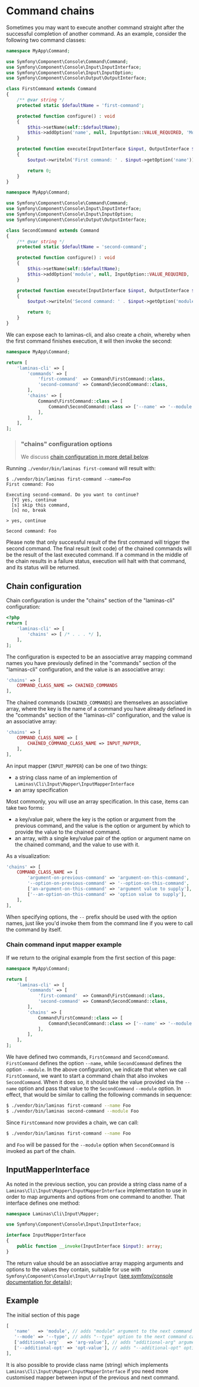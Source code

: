 # Command chains

Sometimes you may want to execute another command straight after the successful
completion of another command. As an example, consider the following two
command classes:

```php
namespace MyApp\Command;

use Symfony\Component\Console\Command\Command;
use Symfony\Component\Console\Input\InputInterface;
use Symfony\Component\Console\Input\InputOption;
use Symfony\Component\Console\Output\OutputInterface;

class FirstCommand extends Command
{
    /** @var string */
    protected static $defaultName = 'first-command';

    protected function configure() : void
    {
        $this->setName(self::$defaultName);
        $this->addOption('name', null, InputOption::VALUE_REQUIRED, 'Module name');
    }

    protected function execute(InputInterface $input, OutputInterface $output) : int
    {
        $output->writeln('First command: ' . $input->getOption('name'));

        return 0;
    }
}
```

```php
namespace MyApp\Command;

use Symfony\Component\Console\Command\Command;
use Symfony\Component\Console\Input\InputInterface;
use Symfony\Component\Console\Input\InputOption;
use Symfony\Component\Console\Output\OutputInterface;

class SecondCommand extends Command
{
    /** @var string */
    protected static $defaultName = 'second-command';

    protected function configure() : void
    {
        $this->setName(self::$defaultName);
        $this->addOption('module', null, InputOption::VALUE_REQUIRED, 'Module name');
    }

    protected function execute(InputInterface $input, OutputInterface $output) : int
    {
        $output->writeln('Second command: ' . $input->getOption('module'));

        return 0;
    }
}
```

We can expose each to laminas-cli, and also create a _chain_, whereby when the
first command finishes execution, it will then invoke the second:

```php
namespace MyApp\Command;

return [
    'laminas-cli' => [
        'commands' => [
            'first-command'  => Command\FirstCommand::class,
            'second-command' => Command\SecondCommand::class,
        ],
        'chains' => [
            Command\FirstCommand::class => [
                Command\SecondCommand::class => ['--name' => '--module'],
            ],
        ],
    ],
];
```

<!-- markdownlint-disable-next-line MD001 -->
> ### "chains" configuration options
>
> We discuss [chain configuration in more detail below](#chain-configuration).

Running `./vendor/bin/laminas first-command` will result with:

```console
$ ./vendor/bin/laminas first-command --name=Foo
First command: Foo

Executing second-command. Do you want to continue?
  [Y] yes, continue
  [s] skip this command,
  [n] no, break

> yes, continue

Second command: Foo
```

Please note that only successful result of the first command will trigger the
second command.  The final result (exit code) of the chained commands will be
the result of the last executed command. If a command in the middle of the chain
results in a failure status, execution will halt with that command, and its
status will be returned.

## Chain configuration

Chain configuration is under the "chains" section of the "laminas-cli"
configuration:

```php
<?php
return [
    'laminas-cli' => [
        'chains' => [ /* . . . */ ],
    ],
];
```

The configuration is expected to be an associative array mapping command names
you have previously defined in the "commands" section of the "laminas-cli"
configuration, and the value is an associative array:

```php
'chains' => [
    COMMAND_CLASS_NAME => CHAINED_COMMANDS
],
```

The chained commands (`CHAINED_COMMANDS`) are themselves an associative array,
where the key is the name of a command you have already defined in the
"commands" section of the "laminas-cli" configuration, and the value is an
associative array:

```php
'chains' => [
    COMMAND_CLASS_NAME => [
        CHAINED_COMMAND_CLASS_NAME => INPUT_MAPPER,
    ],
],
```

An input mapper (`INPUT_MAPPER`) can be one of two things:

- a string class name of an implemention of `Laminas\Cli\Input\Mapper\InputMapperInterface`
- an array specification

Most commonly, you will use an array specification. In this case, items can take
two forms:

- a key/value pair, where the key is the option or argument from the previous
  command, and the value is the option or argument by which to provide the value
  to the chained command.
- an array, with a single key/value pair of the option or argument name on the
  chained command, and the value to use with it.

As a visualization:

```php
'chains' => [
    COMMAND_CLASS_NAME => [
        'argument-on-previous-command' => 'argument-on-this-command',
        '--option-on-previous-command' => '--option-on-this-command',
        ['an-argument-on-this-command' => 'argument value to supply'],
        ['--an-option-on-this-command' => 'option value to supply'],
    ],
],
```

When specifying options, the `--` prefix should be used with the option names,
just like you'd invoke them from the command line if you were to call the
command by itself.

### Chain command input mapper example

If we return to the original example from the first section of this page:

```php
namespace MyApp\Command;

return [
    'laminas-cli' => [
        'commands' => [
            'first-command'  => Command\FirstCommand::class,
            'second-command' => Command\SecondCommand::class,
        ],
        'chains' => [
            Command\FirstCommand::class => [
                Command\SecondCommand::class => ['--name' => '--module'],
            ],
        ],
    ],
];
```

We have defined two commands, `FirstCommand` and `SecondCommand`. `FirstCommand`
defines the option `--name`, while `SecondCommand` defines the option
`--module`. In the above configuration, we indicate that when we call
`FirstCommand`, we want to start a command chain that also invokes
`SecondCommand`. When it does so, it should take the value provided via the
`--name` option and pass that value to the `SecondCommand` `--module` option. In
effect, that would be similar to calling the following commands in sequence:

```bash
$ ./vendor/bin/laminas first-command --name Foo
$ ./vendor/bin/laminas second-command --module Foo
```

Since `FirstCommand` now provides a chain, we can call:

```bash
$ ./vendor/bin/laminas first-command --name Foo
```

and `Foo` will be passed for the `--module` option when `SecondCommand` is
invoked as part of the chain.

## InputMapperInterface

As noted in the previous section, you can provide a string class name of a
`Laminas\Cli\Input\Mapper\InputMapperInterface` implementation to use in order
to map arguments and options from one command to another. That interface defines
one method:

```php
namespace Laminas\Cli\Input\Mapper;

use Symfony\Component\Console\Input\InputInterface;

interface InputMapperInterface
{
    public function __invoke(InputInterface $input): array;
}
```

The return value should be an associative array mapping arguments and options to
the values they contain, suitable for use with
`Symfony\Component\Console\Input\ArrayInput` ([see symfony/console documentation
for details](https://symfony.com/doc/current/console/calling_commands.html));

## Example

The initial section of this page

```php
[
   'name'   => 'module', // adds "module" argument to the next command call with the value of "name" argument from the previous command
   '--mode' => '--type', // adds "--type" option to the next command call with the value of "--mode" option from the previous command
   ['additional-arg'   => 'arg-value'], // adds "additional-arg" argument to the next command call with the value "arg-value"
   ['--additional-opt' => 'opt-value'], // adds "--additional-opt" option to the next command call with the value "opt-value"
],
```

It is also possible to provide class name (string) which implements `Laminas\Cli\Input\Mapper\InputMapperInterface`
if you need more customised mapper between input of the previous and next command.
